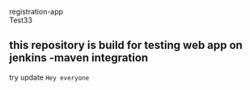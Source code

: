 registration-app
<br>
Test33
## this repository is build for testing web app on jenkins -maven integration

try update
`Hey everyone`

